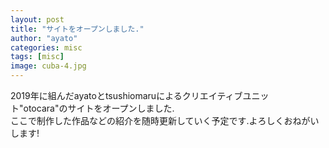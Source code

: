 ```yaml
---
layout: post
title: "サイトをオープンしました."
author: "ayato"
categories: misc
tags: [misc]
image: cuba-4.jpg
---
```


2019年に組んだayatoとtsushiomaruによるクリエイティブユニット"otocara"のサイトをオープンしました.  
ここで制作した作品などの紹介を随時更新していく予定です.よろしくおねがいします!
